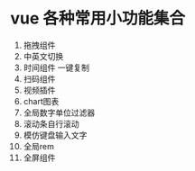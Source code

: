 # vue 各种常用小功能集合

1. 拖拽组件
2. 中英文切换
3. 时间组件 一键复制
4. 扫码组件
5. 视频插件
6. chart图表
7. 全局数字单位过滤器
8. 滚动条自行滚动
9. 模仿键盘输入文字
10. 全局rem
11. 全屏组件
